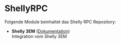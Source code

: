 # ShellyRPC

Folgende Module beinhaltet das Shelly RPC Repository:

- __Shelly 3EM__ ([Dokumentation](Shelly%203EM))  
	Integration vom Shelly 3EM